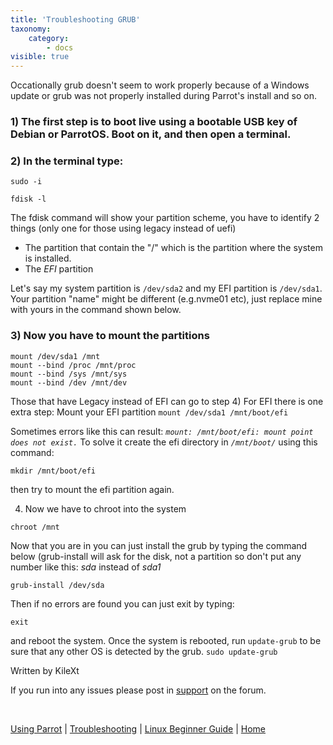 ```yaml
---
title: 'Troubleshooting GRUB'
taxonomy:
    category:
        - docs
visible: true
---
```


Occationally grub doesn't seem to work properly because of a Windows update or grub was not properly installed during Parrot's install and so on.

### 1) The first step is to boot live using a bootable USB key of Debian or ParrotOS. Boot on it, and then open a terminal.

### 2) In the terminal type:

```
sudo -i 

fdisk -l
```
The fdisk command will show your partition scheme, you have to identify 2 things (only one for those using legacy instead of uefi)

* The partition that contain the "/" which is the partition where the system is installed.
* The _EFI_ partition  

Let's say my system partition is `/dev/sda2` and my EFI partition is `/dev/sda1`. Your partition "name" might be different (e.g.nvme01 etc), just replace mine with yours in the command shown below. 

### 3) Now you have to mount the partitions 
```
mount /dev/sda1 /mnt
mount --bind /proc /mnt/proc
mount --bind /sys /mnt/sys
mount --bind /dev /mnt/dev
```

Those that have Legacy instead of EFI can go to step 4) 
For EFI there is one extra step: Mount your EFI partition
`mount /dev/sda1 /mnt/boot/efi`

Sometimes errors like this can result: _`mount: /mnt/boot/efi: mount point does not exist.`_ 
To solve it create the efi directory in _`/mnt/boot/`_ using this command:

`mkdir /mnt/boot/efi` 

then try to mount the efi partition again.

4) Now we have to chroot into the system
 
`chroot /mnt`

Now that you are in you can just install the grub by typing the command below (grub-install will ask for the disk, not a partition so don't put any number like this: _sda_ instead of _sda1_

`grub-install /dev/sda`

Then if no errors are found you can just exit by typing:

`exit`

and reboot the system.  Once the system is rebooted, run `update-grub` to be sure that any other OS is detected by the grub.
`sudo update-grub`

Written by KileXt    

If you run into any issues please post in [support](https://community.parrotsec.org/c/support) on the forum.

&nbsp;

[Using Parrot](https://docs.parrot.sh/info/start/) | [Troubleshooting](https://docs.parrot.sh/trbl/start/) | [Linux Beginner Guide](https://docs.parrot.sh/library/lbg-basics/) | [Home](https://docs.parrot.sh/)